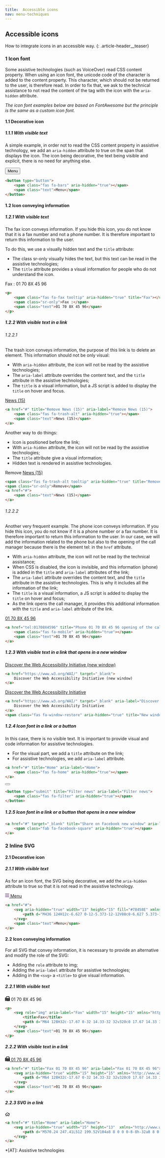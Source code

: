 ```yaml
---
title:  Accessible icons
nav: menu-techniques
---
```


## Accessible icons

How to integrate icons in an accessible way.
{: .article-header__teaser}

### 1 Icon font

Some assistive technologies (such as VoiceOver) read CSS content property. When using an icon font, the unicode code of the character is added to the content property.
This character, which should not be returned to the user, is therefore read. In order to fix that, we ask to the technical assistance to not read the content of the tag with the icon with the `aria-hidden` attribute.

*The icon font examples below are based on FontAwesome but the principle is the same as a custom icon font.*

#### 1.1 Decorative icon

##### 1.1.1 With visible text

A simple example, in order not to read the CSS content property in assistive technology, we add an `aria-hidden` attribute to true on the span that displays the icon.
The icon being decorative, the text being visible and explicit, there is no need for anything else.

<button type="button">
    <span class="fas fa-bars" aria-hidden="true"></span>
    <span class="text">Menu</span>
</button>

```html
<button type="button">
    <span class="fas fa-bars" aria-hidden="true"></span>
    <span class="text">Menu</span>
</button>
```

#### 1.2 Icon conveying information

##### 1.2.1 With visible text

The fax icon conveys information. If you hide this icon, you do not know that it is a fax number and not a phone number. It is therefore important to return this information to the user.

To do this, we use a visually hidden text and the `title` attribute:
* The class sr-only visually hides the text, but this text can be read in the assistive technologies;
* The `title` attribute provides a visual information for people who do not understand the icon.

<p>
    <span class="fas fa-fax tooltip" aria-hidden="true" title="Fax"></span>
    <span class="sr-only">Fax :</span>
    <span class="text">01 70 8X 45 96</span>
</p>

```html
<p>
    <span class="fas fa-fax tooltip" aria-hidden="true" title="Fax"></span>
    <span class="sr-only">Fax :</span>
    <span class="text">01 70 8X 45 96</span>
</p>
```

##### 1.2.2 With visible text in a link

###### 1.2.2.1

The trash icon conveys information, the purpose of this link is to delete an element. This information should not be only visual:

* With `aria-hidden` attribute, the icon will not be read by the assistive technologies;
* The `aria-label` attribute overrides the content text, and the `title` attribute in the assistive technologies;
* The `title` is a visual information, but a JS script is added to display the `title` on hover and focus.

<a href="#" title="Remove News (15)" aria-label="Remove News (15)">
    <span class="fas fa-trash-alt" aria-hidden="true"></span>
    <span class="text">News (15)</span>
</a>

```html
<a href="#" title="Remove News (15)" aria-label="Remove News (15)">
    <span class="fas fa-trash-alt" aria-hidden="true"></span>
    <span class="text">News (15)</span>
</a>
```

Another way to do things:

* Icon is positioned before the link;
* With `aria-hidden` attribute, the icon will not be read by the assistive technologies;
* The `title` attribute give a visual information;
* Hidden text is rendered in assistive technologies.

<span class="fas fa-trash-alt tooltip" aria-hidden="true" title="Remove"></span>
<span class="sr-only">Remove</span>
<a href="#">
    <span class="text">News (15)</span>
</a>

```html
<span class="fas fa-trash-alt tooltip" aria-hidden="true" title="Remove"></span>
<span class="sr-only">Remove</span>
<a href="#">
    <span class="text">News (15)</span>
</a>
```


###### 1.2.2.2

Another very frequent example.
The phone icon conveys information. If you hide this icon, you do not know if it is a phone number or a fax number. It is therefore important to return this information to the user.
In our case, we will add the information related to the phone but also to the opening of the call manager because there is the element tel: in the `href` attribute.

* With `aria-hidden` attribute, the icon will not be read by the technical assistance;
* When CSS is disabled, the icon is invisible, and this information (phone) is added in the `title` and `aria-label` attributes of the link;
* The `aria-label` attribute overrides the content text, and the `title` attribute in the assistive technologies. This is why it includes all the information of the link;
* The `title` is a visual information, a JS script is added to display the `title` on hover and focus;
* As the link opens the call manager, it provides this additional information with the `title` and `aria-label` attribute of the link.

<a href="tel:01708X4596" class="new-window-off" title="Phone 01 70 8X 45 96 opening of the call manager" aria-label="Phone 01 70 8X 45 96 opening of the call manager">
    <span class="fas fa-mobile" aria-hidden="true"></span>
    <span class="text">01 70 8X 45 96</span>
</a>

```html
<a href="tel:01708X4596" title="Phone 01 70 8X 45 96 opening of the call manager" aria-label="Phone 01 70 8X 45 96 opening of the call manager">
    <span class="fas fa-mobile" aria-hidden="true"></span>
    <span class="text">01 70 8X 45 96</span>
</a>
```

##### 1.2.3 With visible text in a link that opens in a new window

<a href="https://www.w3.org/WAI/" target="_blank">
    Discover the Web Accessibility Initiative (new window)
</a>

```html
<a href="https://www.w3.org/WAI/" target="_blank">
    Discover the Web Accessibility Initiative (new window)
</a>
```

<a href="https://www.w3.org/WAI/" target="_blank" aria-label="Discover the Web Accessibility Initiative, new window">
    Discover the Web Accessibility Initiative
</a><span class="fas fa-window-restore" aria-hidden="true" title="New window"></span>

```html
<a href="https://www.w3.org/WAI/" target="_blank" aria-label="Discover the Web Accessibility Initiative, new window">
    Discover the Web Accessibility Initiative
</a>
<span class="fas fa-window-restore" aria-hidden="true" title="New window"></span>
```

##### 1.2.4 Icon font in a link or a button

In this case, there is no visible text. It is important to provide visual and code information for assistive technologies.

* For the visual part, we add a `title` attribute on the link;
* For assistive technologies, we add `aria-label` attribute.

<a href="#" title="Home" aria-label="Home">
    <span class="fas fa-home" aria-hidden="true"></span>
</a>

```html
<a href="#" title="Home" aria-label="Home">
    <span class="fas fa-home" aria-hidden="true"></span>
</a>
```

<button type="submit" title="Filter news" aria-label="Filter news">
    <span class="fas fa-filter" aria-hidden="true"></span>
</button>

```html
<button type="submit" title="Filter news" aria-label="Filter news">
    <span class="fas fa-filter" aria-hidden="true"></span>
</button>
```

##### 1.2.5 Icon font in a link or a button that opens in a new window

<a href="#" target="_blank" class="new-window-off" title="Share on Facebook new window" aria-label="Share on Facebook new window">
    <span class="fab fa-facebook-square" aria-hidden="true"></span>
</a>

```html
<a href="#" target="_blank" title="Share on Facebook new window" aria-label="Share on Facebook new window">
    <span class="fab fa-facebook-square" aria-hidden="true"></span>
</a>
```

### 2 Inline SVG

#### 2.1 Decorative icon

##### 2.1.1 With visible text

As for an icon font, the SVG being decorative, we add the `aria-hidden` attribute to true so that it is not read in the assistive technology.

<a href="#">
    <svg aria-hidden="true" width="13" height="15" fill="#78458E" xmlns="http://www.w3.org/2000/svg" viewBox="0 0 448 512"><path d="M436 124H12c-6.627 0-12-5.373-12-12V80c0-6.627 5.373-12 12-12h424c6.627 0 12 5.373 12 12v32c0 6.627-5.373 12-12 12zm0 160H12c-6.627 0-12-5.373-12-12v-32c0-6.627 5.373-12 12-12h424c6.627 0 12 5.373 12 12v32c0 6.627-5.373 12-12 12zm0 160H12c-6.627 0-12-5.373-12-12v-32c0-6.627 5.373-12 12-12h424c6.627 0 12 5.373 12 12v32c0 6.627-5.373 12-12 12z"/></svg>
    <span class="text">Menu</span>
</a>

```html
<a href="#">
    <svg aria-hidden="true" width="13" height="15" fill="#78458E" xmlns="http://www.w3.org/2000/svg" viewBox="0 0 448 512">
        <path d="M436 124H12c-6.627 0-12-5.373-12-12V80c0-6.627 5.373-12 12-12h424c6.627 0 12 5.373 12 12v32c0 6.627-5.373 12-12 12zm0 160H12c-6.627 0-12-5.373-12-12v-32c0-6.627 5.373-12 12-12h424c6.627 0 12 5.373 12 12v32c0 6.627-5.373 12-12 12zm0 160H12c-6.627 0-12-5.373-12-12v-32c0-6.627 5.373-12 12-12h424c6.627 0 12 5.373 12 12v32c0 6.627-5.373 12-12 12z"/>
    </svg>
    <span class="text">Menu</span>
</a>
```

#### 2.2 Icon conveying information

For all SVG that convey information, it is necessary to provide an alternative and modify the role of the SVG:

* Adding the `role` attribute to img;
* Adding the `aria-label` attribute for assistive technologies;
* Adding in the `<svg>` a `<title>` to give visual information.

##### 2.2.1 With visible text

<p>
    <svg role="img" aria-label="Fax" width="15" height="15" xmlns="http://www.w3.org/2000/svg" viewBox="0 0 512 512"><title>Fax</title><path d="M64 128H32c-17.67 0-32 14.33-32 32v320c0 17.67 14.33 32 32 32h32c17.67 0 32-14.33 32-32V160c0-17.67-14.33-32-32-32zm416 32V77.25c0-8.49-3.37-16.62-9.37-22.63L425.37 9.37c-6-6-14.14-9.37-22.63-9.37H160c-17.67 0-32 14.33-32 32v448c0 17.67 14.33 32 32 32h320c17.67 0 32-14.33 32-32V192c0-17.67-14.33-32-32-32zM288 432c0 8.84-7.16 16-16 16h-32c-8.84 0-16-7.16-16-16v-32c0-8.84 7.16-16 16-16h32c8.84 0 16 7.16 16 16v32zm0-128c0 8.84-7.16 16-16 16h-32c-8.84 0-16-7.16-16-16v-32c0-8.84 7.16-16 16-16h32c8.84 0 16 7.16 16 16v32zm128 128c0 8.84-7.16 16-16 16h-32c-8.84 0-16-7.16-16-16v-32c0-8.84 7.16-16 16-16h32c8.84 0 16 7.16 16 16v32zm0-128c0 8.84-7.16 16-16 16h-32c-8.84 0-16-7.16-16-16v-32c0-8.84 7.16-16 16-16h32c8.84 0 16 7.16 16 16v32zm16-112H176V48h208v32c0 8.84 7.16 16 16 16h32v96z"/></svg>
    <span class="text">01 70 8X 45 96</span>
</p>

```html
<p>
    <svg role="img" aria-label="Fax" width="15" height="15" xmlns="http://www.w3.org/2000/svg" viewBox="0 0 512 512">
        <title>Fax</title>
        <path d="M64 128H32c-17.67 0-32 14.33-32 32v320c0 17.67 14.33 32 32 32h32c17.67 0 32-14.33 32-32V160c0-17.67-14.33-32-32-32zm416 32V77.25c0-8.49-3.37-16.62-9.37-22.63L425.37 9.37c-6-6-14.14-9.37-22.63-9.37H160c-17.67 0-32 14.33-32 32v448c0 17.67 14.33 32 32 32h320c17.67 0 32-14.33 32-32V192c0-17.67-14.33-32-32-32zM288 432c0 8.84-7.16 16-16 16h-32c-8.84 0-16-7.16-16-16v-32c0-8.84 7.16-16 16-16h32c8.84 0 16 7.16 16 16v32zm0-128c0 8.84-7.16 16-16 16h-32c-8.84 0-16-7.16-16-16v-32c0-8.84 7.16-16 16-16h32c8.84 0 16 7.16 16 16v32zm128 128c0 8.84-7.16 16-16 16h-32c-8.84 0-16-7.16-16-16v-32c0-8.84 7.16-16 16-16h32c8.84 0 16 7.16 16 16v32zm0-128c0 8.84-7.16 16-16 16h-32c-8.84 0-16-7.16-16-16v-32c0-8.84 7.16-16 16-16h32c8.84 0 16 7.16 16 16v32zm16-112H176V48h208v32c0 8.84 7.16 16 16 16h32v96z"/>
    </svg>
    <span class="text">01 70 8X 45 96</span>
</p>
```

##### 2.2.2 With visible text in a link

<a href="#" title="Fax 01 70 8X 45 96" aria-label="Fax 01 70 8X 45 96">
    <svg aria-hidden="true" width="15" height="15" xmlns="http://www.w3.org/2000/svg" viewBox="0 0 512 512">
        <path d="M64 128H32c-17.67 0-32 14.33-32 32v320c0 17.67 14.33 32 32 32h32c17.67 0 32-14.33 32-32V160c0-17.67-14.33-32-32-32zm416 32V77.25c0-8.49-3.37-16.62-9.37-22.63L425.37 9.37c-6-6-14.14-9.37-22.63-9.37H160c-17.67 0-32 14.33-32 32v448c0 17.67 14.33 32 32 32h320c17.67 0 32-14.33 32-32V192c0-17.67-14.33-32-32-32zM288 432c0 8.84-7.16 16-16 16h-32c-8.84 0-16-7.16-16-16v-32c0-8.84 7.16-16 16-16h32c8.84 0 16 7.16 16 16v32zm0-128c0 8.84-7.16 16-16 16h-32c-8.84 0-16-7.16-16-16v-32c0-8.84 7.16-16 16-16h32c8.84 0 16 7.16 16 16v32zm128 128c0 8.84-7.16 16-16 16h-32c-8.84 0-16-7.16-16-16v-32c0-8.84 7.16-16 16-16h32c8.84 0 16 7.16 16 16v32zm0-128c0 8.84-7.16 16-16 16h-32c-8.84 0-16-7.16-16-16v-32c0-8.84 7.16-16 16-16h32c8.84 0 16 7.16 16 16v32zm16-112H176V48h208v32c0 8.84 7.16 16 16 16h32v96z"/>
    </svg>
    <span class="text">01 70 8X 45 96</span>
</a>

```html
<a href="#" title="Fax 01 70 8X 45 96" aria-label="Fax 01 70 8X 45 96">
    <svg aria-hidden="true" width="15" height="15" xmlns="http://www.w3.org/2000/svg" viewBox="0 0 512 512">
        <path d="M64 128H32c-17.67 0-32 14.33-32 32v320c0 17.67 14.33 32 32 32h32c17.67 0 32-14.33 32-32V160c0-17.67-14.33-32-32-32zm416 32V77.25c0-8.49-3.37-16.62-9.37-22.63L425.37 9.37c-6-6-14.14-9.37-22.63-9.37H160c-17.67 0-32 14.33-32 32v448c0 17.67 14.33 32 32 32h320c17.67 0 32-14.33 32-32V192c0-17.67-14.33-32-32-32zM288 432c0 8.84-7.16 16-16 16h-32c-8.84 0-16-7.16-16-16v-32c0-8.84 7.16-16 16-16h32c8.84 0 16 7.16 16 16v32zm0-128c0 8.84-7.16 16-16 16h-32c-8.84 0-16-7.16-16-16v-32c0-8.84 7.16-16 16-16h32c8.84 0 16 7.16 16 16v32zm128 128c0 8.84-7.16 16-16 16h-32c-8.84 0-16-7.16-16-16v-32c0-8.84 7.16-16 16-16h32c8.84 0 16 7.16 16 16v32zm0-128c0 8.84-7.16 16-16 16h-32c-8.84 0-16-7.16-16-16v-32c0-8.84 7.16-16 16-16h32c8.84 0 16 7.16 16 16v32zm16-112H176V48h208v32c0 8.84 7.16 16 16 16h32v96z"/>
    </svg>
    <span class="text">01 70 8X 45 96</span>
</a>
```

##### 2.2.3 SVG in a link

<a href="#" title="Home" aria-label="Home">
    <svg aria-hidden="true" width="15" height="13"  xmlns="http://www.w3.org/2000/svg" viewBox="0 0 576 512">
        <path d="M570.24 247.41L512 199.52V104a8 8 0 0 0-8-8h-32a8 8 0 0 0-7.95 7.88v56.22L323.87 45a56.06 56.06 0 0 0-71.74 0L5.76 247.41a16 16 0 0 0-2 22.54L14 282.25a16 16 0 0 0 22.53 2L64 261.69V448a32.09 32.09 0 0 0 32 32h128a32.09 32.09 0 0 0 32-32V344h64v104a32.09 32.09 0 0 0 32 32h128a32.07 32.07 0 0 0 32-31.76V261.67l27.53 22.62a16 16 0 0 0 22.53-2L572.29 270a16 16 0 0 0-2.05-22.59zM463.85 432H368V328a32.09 32.09 0 0 0-32-32h-96a32.09 32.09 0 0 0-32 32v104h-96V222.27L288 77.65l176 144.56z"/>
    </svg>
</a>

```html
<a href="#" title="Home" aria-label="Home">
    <svg aria-hidden="true" width="15" height="13"  xmlns="http://www.w3.org/2000/svg" viewBox="0 0 576 512">
        <path d="M570.24 247.41L512 199.52V104a8 8 0 0 0-8-8h-32a8 8 0 0 0-7.95 7.88v56.22L323.87 45a56.06 56.06 0 0 0-71.74 0L5.76 247.41a16 16 0 0 0-2 22.54L14 282.25a16 16 0 0 0 22.53 2L64 261.69V448a32.09 32.09 0 0 0 32 32h128a32.09 32.09 0 0 0 32-32V344h64v104a32.09 32.09 0 0 0 32 32h128a32.07 32.07 0 0 0 32-31.76V261.67l27.53 22.62a16 16 0 0 0 22.53-2L572.29 270a16 16 0 0 0-2.05-22.59zM463.85 432H368V328a32.09 32.09 0 0 0-32-32h-96a32.09 32.09 0 0 0-32 32v104h-96V222.27L288 77.65l176 144.56z"/>
    </svg>
</a>
```
*[AT]: Assistive technologies

